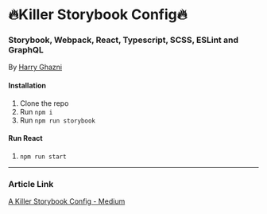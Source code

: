 # 🔥Killer Storybook Config🔥
### Storybook, Webpack, React, Typescript, SCSS, ESLint and GraphQL
By [Harry Ghazni](https://github.com/hghazni)

#### Installation

 1. Clone the repo
 2. Run `npm i`
 3. Run `npm run storybook`
 
 #### Run React

 1. `npm run start`
 
 -----

### Article Link
[A Killer Storybook Config - Medium](https://levelup.gitconnected.com/a-killer-storybook-webpack-config-a0fd05dc70a4)

